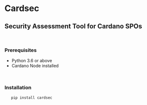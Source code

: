 <h1>Cardsec</h1>
<h2>Security Assessment Tool for Cardano SPOs</h2>
<br>
<p>
  <h3> Prerequisites </h3>
  <ul>
    <li> Python 3.6 or above
    <li> Cardano Node installed
  </ul>
</p>
<br>
<p>
  <h3> Installation </h3>

```python
   pip install cardsec
```
</p>
<br>
